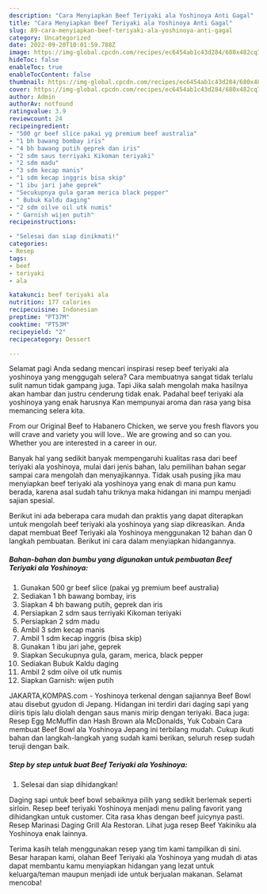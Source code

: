 ```yaml
---
description: "Cara Menyiapkan Beef Teriyaki ala Yoshinoya Anti Gagal"
title: "Cara Menyiapkan Beef Teriyaki ala Yoshinoya Anti Gagal"
slug: 89-cara-menyiapkan-beef-teriyaki-ala-yoshinoya-anti-gagal
category: Uncategorized
date: 2022-09-20T10:01:59.788Z
image: https://img-global.cpcdn.com/recipes/ec6454ab1c43d284/680x482cq70/beef-teriyaki-ala-yoshinoya-foto-resep-utama.jpg
hideToc: false
enableToc: true
enableTocContent: false
thumbnail: https://img-global.cpcdn.com/recipes/ec6454ab1c43d284/680x482cq70/beef-teriyaki-ala-yoshinoya-foto-resep-utama.jpg
cover: https://img-global.cpcdn.com/recipes/ec6454ab1c43d284/680x482cq70/beef-teriyaki-ala-yoshinoya-foto-resep-utama.jpg
author: Admin
authorAv: notfound
ratingvalue: 3.9
reviewcount: 24
recipeingredient:
- "500 gr beef slice pakai yg premium beef australia"
- "1 bh bawang bombay iris"
- "4 bh bawang putih geprek dan iris"
- "2 sdm saus terriyaki Kikoman teriyaki"
- "2 sdm madu"
- "3 sdm kecap manis"
- "1 sdm kecap inggris bisa skip"
- "1 ibu jari jahe geprek"
- "Secukupnya gula garam merica black pepper"
- " Bubuk Kaldu daging"
- "2 sdm oilve oil utk numis"
- " Garnish wijen putih"
recipeinstructions:

- "Selesai dan siap dinikmati!"
categories:
- Resep
tags:
- beef
- teriyaki
- ala

katakunci: beef teriyaki ala 
nutrition: 177 calories
recipecuisine: Indonesian
preptime: "PT37M"
cooktime: "PT53M"
recipeyield: "2"
recipecategory: Dessert

---
```



Selamat pagi Anda sedang mencari inspirasi resep beef teriyaki ala yoshinoya yang menggugah selera? Cara membuatnya sangat tidak terlalu sulit namun tidak gampang juga. Tapi Jika salah mengolah maka hasilnya akan hambar dan justru cenderung tidak enak. Padahal beef teriyaki ala yoshinoya yang enak harusnya Kan mempunyai aroma dan rasa yang bisa memancing selera kita.


From our Original Beef to Habanero Chicken, we serve you fresh flavors you will crave and variety you will love.. We are growing and so can you. Whether you are interested in a career in our.

Banyak hal yang sedikit banyak mempengaruhi kualitas rasa dari beef teriyaki ala yoshinoya, mulai dari jenis bahan, lalu pemilihan bahan segar sampai cara mengolah dan menyajikannya. Tidak usah pusing jika mau menyiapkan beef teriyaki ala yoshinoya yang enak di mana pun kamu berada, karena asal sudah tahu triknya maka hidangan ini mampu menjadi sajian spesial.


Berikut ini ada beberapa cara mudah dan praktis yang dapat diterapkan untuk mengolah beef teriyaki ala yoshinoya yang siap dikreasikan. Anda dapat membuat Beef Teriyaki ala Yoshinoya menggunakan 12 bahan dan 0 langkah pembuatan. Berikut ini cara dalam menyiapkan hidangannya.

<!--inarticleads1-->

##### Bahan-bahan dan bumbu yang digunakan untuk pembuatan Beef Teriyaki ala Yoshinoya:

1. Gunakan 500 gr beef slice (pakai yg premium beef australia)
1. Sediakan 1 bh bawang bombay, iris
1. Siapkan 4 bh bawang putih, geprek dan iris
1. Persiapkan 2 sdm saus terriyaki Kikoman teriyaki
1. Persiapkan 2 sdm madu
1. Ambil 3 sdm kecap manis
1. Ambil 1 sdm kecap inggris (bisa skip)
1. Gunakan 1 ibu jari jahe, geprek
1. Siapkan Secukupnya gula, garam, merica, black pepper
1. Sediakan  Bubuk Kaldu daging
1. Ambil 2 sdm oilve oil utk numis
1. Siapkan  Garnish: wijen putih


JAKARTA,KOMPAS.com - Yoshinoya terkenal dengan sajiannya Beef Bowl atau disebut gyudon di Jepang. Hidangan ini terdiri dari daging sapi yang diiris tipis lalu diolah dengan saus manis mirip dengan teriyaki. Baca juga: Resep Egg McMuffin dan Hash Brown ala McDonalds, Yuk Cobain Cara membuat Beef Bowl ala Yoshinoya Jepang ini terbilang mudah. Cukup ikuti bahan dan langkah-langkah yang sudah kami berikan, seluruh resep sudah teruji dengan baik. 

<!--inarticleads2-->

##### Step by step untuk buat Beef Teriyaki ala Yoshinoya:


1. Selesai dan siap dihidangkan!

Daging sapi untuk beef bowl sebaiknya pilih yang sedikit berlemak seperti sirloin. Resep beef teriyaki Yoshinoya menjadi menu paling favorit yang dihidangkan untuk customer. Cita rasa khas dengan beef juicynya pasti. Resep Marinasi Daging Grill Ala Restoran. Lihat juga resep Beef Yakiniku ala Yoshinoya enak lainnya. 

Terima kasih telah menggunakan resep yang tim kami tampilkan di sini. Besar harapan kami, olahan Beef Teriyaki ala Yoshinoya yang mudah di atas dapat membantu kamu menyiapkan hidangan yang lezat untuk keluarga/teman maupun menjadi ide untuk berjualan makanan. Selamat mencoba!
